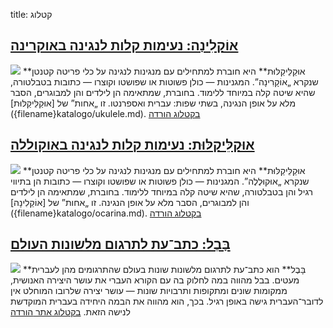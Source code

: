 title: קטלוג

## [אוֹקַלִינָה: נעימות קלות לנגינה באוקרינה]({filename}katalogo/ocarina.md)

<img src="{filename}../senmova/katalogo/ocarina.png" class="kataloga-bildo" />
**אוּקַלֵּיקַלּוּת** היא חוברת למתחילים עם מנגינות לנגינה על כלי פריטה קטנטן שנקרא „אוֹקָרִינָה”. המגנינות — כולן פשוטות או שפושטו וקוצרו — כתובות בטבלטורה, שהיא שיטה קלה במיוחד ללימוד. בחוברת, שמתאימה הן לילדים והן למבוגרים, הסבר מלא על אופן הנגינה, בשתי שפות: עברית ואספרנטו. זו „אחות” של [אוּקַלֵּיקַלּוּת]({filename}katalogo/ukulele.md).

<!--
<div dir="ltr">
Dulingva (hebrea lingvo kaj Esperanto) libreto kun facilaj muzikaĵoj por ludi per okarino.
</div>
-->

<a class="pure-button" href="{filename}katalogo/ocarina.md">
	<i class="icon-book ikono"></i>
	בקטלוג
</a>
<a class="pure-button" href="{filename}/senmova/pdf/ocarina.pdf">
	<i class="icon-down-circled ikono"></i>
	הורדה
</a>

<br style="clear: both" />



## [אוּקַלֵּיקַלּוּת: נעימות קלות לנגינה באוקוללה]({filename}katalogo/ukulele.md)

<img src="{filename}../senmova/katalogo/ukulele.png" class="kataloga-bildo" />
**אוּקַלֵּיקַלּוּת** היא חוברת למתחילים עם מנגינות לנגינה על כלי פריטה קטנטן שנקרא „אוּקוּלֶלֶה”. המגנינות — כולן פשוטות או שפושטו וקוצרו — כתובות הן בתיווי רגיל והן בטבלטורה, שהיא שיטה קלה במיוחד ללימוד. בחוברת, שמתאימה הן לילדים והן למבוגרים, הסבר מלא על אופן הנגינה. זו „אחות” של [אוֹקַלִינָה]({filename}katalogo/ocarina.md).


<a class="pure-button" href="{filename}katalogo/ukulele.md">
	<i class="icon-book ikono"></i>
	בקטלוג
</a>
<a class="pure-button" href="{filename}/senmova/pdf/ukulele.pdf">
	<i class="icon-down-circled ikono"></i>
	הורדה
</a>

<br style="clear: both" />



## [בָּבֶל: כתב־עת לתרגום מלשונות העולם]({filename}katalogo/babel.md)

<img src="{filename}../senmova/katalogo/babel.png" class="kataloga-bildo" />
**בָּבֶל** הוא כתב־עת לתרגום מלשונות שונות בעולם שהתרגומים מהן לעברית מעטים. בבל מהווה במה לחלוק בה עם הקורא העברי את עושר היצירה האנושית, ממקומות שונים ומתקופות ותרבויות שונות — עושר יצירה שלרובו המוחלט אין לדובר־העברית גישה באופן רגיל. בכך, הוא מהווה את הבמה היחידה בעברית המוקדשת לנישה הזאת.

<a class="pure-button" href="{filename}katalogo/babel.md">
	<i class="icon-book ikono"></i>
	בקטלוג
</a>
<a class="pure-button" href="http://bbl.digitalwords.net">
	<i class="icon-globe ikono"></i>
	אתר
</a>
<a class="pure-button" href="{filename}/senmova/pdf/babel.pdf">
	<i class="icon-down-circled ikono"></i>
	הורדה
</a>

<br style="clear: both" />



<!--

על אלימות ואי־אלימות
הפנזין **על אלימות ואי־אלימות** התחיל בבלוג שהיה ‘פנזין ברוחו’. הבלוג אוכסן במערכת ‘[בלוגלי](http://blogli.co.il/)‘, שנסגרה. בימים אלה ‘על אלימות ואי־אלימות’ מועבר לפורמט של פנזין על אמת, עם כמה שינויים ותוספת של טקסטים חדשים. את התוצאה תוכלו לקרוא כאן, כמובן, ולקנות עותק מודפס במחיר עלות ההדפסה.

אנתולוגיה של כתבים אנרכיסטיים קלאסיים
פרטים בהמשך…

אנרכיזם, ומאמרים אחרים
בעתיד הלא קרוב אסיים לתרגם את המאמרים שעדיין לא תורגמו מ[הספר החשוב הזה](http://en.wikipedia.org/wiki/Anarchism_and_Other_Essays).
-->
